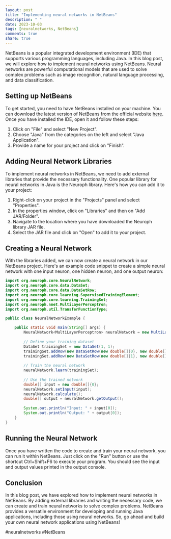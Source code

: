 ```yaml
---
layout: post
title: "Implementing neural networks in NetBeans"
description: " "
date: 2023-10-03
tags: [neuralnetworks, NetBeans]
comments: true
share: true
---
```


NetBeans is a popular integrated development environment (IDE) that supports various programming languages, including Java. In this blog post, we will explore how to implement neural networks using NetBeans. Neural networks are powerful computational models that are used to solve complex problems such as image recognition, natural language processing, and data classification.

## Setting up NetBeans

To get started, you need to have NetBeans installed on your machine. You can download the latest version of NetBeans from the official website [here](https://netbeans.apache.org/). Once you have installed the IDE, open it and follow these steps:

1. Click on "File" and select "New Project".
2. Choose "Java" from the categories on the left and select "Java Application".
3. Provide a name for your project and click on "Finish".

## Adding Neural Network Libraries

To implement neural networks in NetBeans, we need to add external libraries that provide the necessary functionality. One popular library for neural networks in Java is the Neuroph library. Here's how you can add it to your project:

1. Right-click on your project in the "Projects" panel and select "Properties".
2. In the properties window, click on "Libraries" and then on "Add JAR/Folder".
3. Navigate to the location where you have downloaded the Neuroph library JAR file.
4. Select the JAR file and click on "Open" to add it to your project.

## Creating a Neural Network

With the libraries added, we can now create a neural network in our NetBeans project. Here's an example code snippet to create a simple neural network with one input neuron, one hidden neuron, and one output neuron:

```java
import org.neuroph.core.NeuralNetwork;
import org.neuroph.core.data.DataSet;
import org.neuroph.core.data.DataSetRow;
import org.neuroph.core.learning.SupervisedTrainingElement;
import org.neuroph.core.learning.TrainingSet;
import org.neuroph.nnet.MultiLayerPerceptron;
import org.neuroph.util.TransferFunctionType;

public class NeuralNetworkExample {

    public static void main(String[] args) {
        NeuralNetwork<MultiLayerPerceptron> neuralNetwork = new MultiLayerPerceptron(TransferFunctionType.SIGMOID, 1, 3, 1);
        
        // Define your training dataset
        DataSet trainingSet = new DataSet(1, 1);
        trainingSet.addRow(new DataSetRow(new double[]{0}, new double[]{0}));
        trainingSet.addRow(new DataSetRow(new double[]{1}, new double[]{1}));
        
        // Train the neural network
        neuralNetwork.learn(trainingSet);
        
        // Use the trained network
        double[] input = new double[]{0};
        neuralNetwork.setInput(input);
        neuralNetwork.calculate();
        double[] output = neuralNetwork.getOutput();
        
        System.out.println("Input: " + input[0]);
        System.out.println("Output: " + output[0]);
    }
}
```

## Running the Neural Network

Once you have written the code to create and train your neural network, you can run it within NetBeans. Just click on the "Run" button or use the shortcut Ctrl+Shift+F6 to execute your program. You should see the input and output values printed in the output console.

## Conclusion

In this blog post, we have explored how to implement neural networks in NetBeans. By adding external libraries and writing the necessary code, we can create and train neural networks to solve complex problems. NetBeans provides a versatile environment for developing and running Java applications, including those using neural networks. So, go ahead and build your own neural network applications using NetBeans!

#neuralnetworks #NetBeans